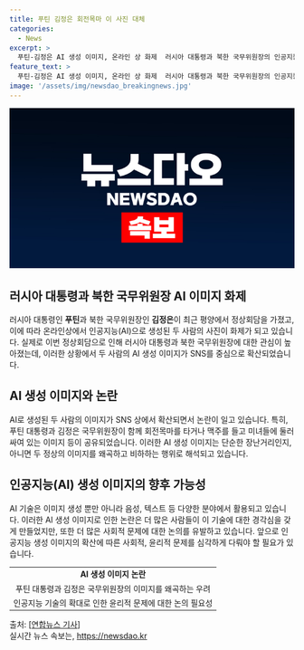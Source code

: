 ```yaml
---
title: 푸틴 김정은 회전목마 이 사진 대체
categories:
  - News
excerpt: >
  푸틴-김정은 AI 생성 이미지, 온라인 상 화제  러시아 대통령과 북한 국무위원장의 인공지능(AI) 생성된 이미지가 SNS 상에 화제다. 이들이 함께 회전목마를 타거나 맥주를 마시는 듯한 사진이 동영상과 함께 올라왔다. 푸틴 대통령의 방북 이후 AI 생성 이미지가 증가한 것으로 알려졌으며, 행사에 대한 관심이 고조되고 있다. 푸틴의 방북 행사 중 김정은 위원장이 직접 환송하고 푸틴 대통령의 보낸 감사 전문을 공개하는 등 관심을 끈 사실들이 AI 이미지와 함께 새롭게 주목받고 있다.
feature_text: >
  푸틴-김정은 AI 생성 이미지, 온라인 상 화제  러시아 대통령과 북한 국무위원장의 인공지능(AI) 생성된 이미지가 SNS 상에 화제다. 이들이 함께 회전목마를 타거나 맥주를 마시는 듯한 사진이 동영상과 함께 올라왔다. 푸틴 대통령의 방북 이후 AI 생성 이미지가 증가한 것으로 알려졌으며, 행사에 대한 관심이 고조되고 있다. 푸틴의 방북 행사 중 김정은 위원장이 직접 환송하고 푸틴 대통령의 보낸 감사 전문을 공개하는 등 관심을 끈 사실들이 AI 이미지와 함께 새롭게 주목받고 있다.
image: '/assets/img/newsdao_breakingnews.jpg'
---
```


<p><img src="/assets/img/newsdao_breakingnews.jpg" alt="implanttips 속보" /></p>

<h2 data-ke-size="size26">러시아 대통령과 북한 국무위원장 AI 이미지 화제</h2>

<p data-ke-size="size16">러시아 대통령인 <b>푸틴</b>과 북한 국무위원장인 <b>김정은</b>이 최근 평양에서 정상회담을 가졌고, 이에 따라 온라인상에서 인공지능(AI)으로 생성된 두 사람의 사진이 화제가 되고 있습니다. 실제로 이번 정상회담으로 인해 러시아 대통령과 북한 국무위원장에 대한 관심이 높아졌는데, 이러한 상황에서 두 사람의 AI 생성 이미지가 SNS를 중심으로 확산되었습니다. </p>

<h2 data-ke-size="size26">AI 생성 이미지와 논란</h2>

<p data-ke-size="size16">AI로 생성된 두 사람의 이미지가 SNS 상에서 확산되면서 논란이 일고 있습니다. 특히, 푸틴 대통령과 김정은 국무위원장이 함께 회전목마를 타거나 맥주를 들고 미녀들에 둘러싸여 있는 이미지 등이 공유되었습니다. 이러한 AI 생성 이미지는 단순한 장난거리인지, 아니면 두 정상의 이미지를 왜곡하고 비하하는 행위로 해석되고 있습니다. </p>

<h2 data-ke-size="size26">인공지능(AI) 생성 이미지의 향후 가능성</h2>

<p data-ke-size="size16">AI 기술은 이미지 생성 뿐만 아니라 음성, 텍스트 등 다양한 분야에서 활용되고 있습니다. 이러한 AI 생성 이미지로 인한 논란은 더 많은 사람들이 이 기술에 대한 경각심을 갖게 만들었지만, 또한 더 많은 사회적 문제에 대한 논의를 유발하고 있습니다. 앞으로 인공지능 생성 이미지의 확산에 따른 사회적, 윤리적 문제를 심각하게 다뤄야 할 필요가 있습니다. </p>

<table>
  <tr>
    <td style="text-align: center; height: 17px;"><b>AI 생성 이미지 논란</b></td>
  </tr>
  <tr>
    <td style="text-align: center; height: 17px;">푸틴 대통령과 김정은 국무위원장의 이미지를 왜곡하는 우려</td>
  </tr>
  <tr>
    <td style="text-align: center; height: 17px;">인공지능 기술의 확대로 인한 윤리적 문제에 대한 논의 필요성</td>
  </tr>
</table>

<footer>출처: [<a href='https://www.yna.co.kr/view/AKR20211007000800005'>연합뉴스 기사</a>]</footer>
실시간 뉴스 속보는, <a href="https://newsdao.kr" rel="dofollow">https://newsdao.kr</a>


